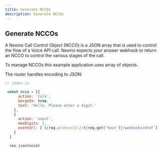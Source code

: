 ```yaml
---
title: Generate NCCOs
description: Generate NCCOs
---
```


## Generate NCCOs

A Nexmo Call Control Object (NCCO) is a JSON array that is used to control the flow of a Voice API call. Nexmo expects your answer webhook to return an NCCO to control the various stages of the call.

To manage NCCOs this example application uses array of objects.

The router handles encoding to JSON:

```javascript
// index.js

 const ncco = [{
      action: 'talk',
      bargeIn: true,
      text: 'Hello. Please enter a digit.'
    },
    {
      action: 'input',
      maxDigits: 1,
      eventUrl: [`${req.protocol}://${req.get('host')}/webhooks/dtmf`]
    }
  ]

  res.json(ncco)
```


